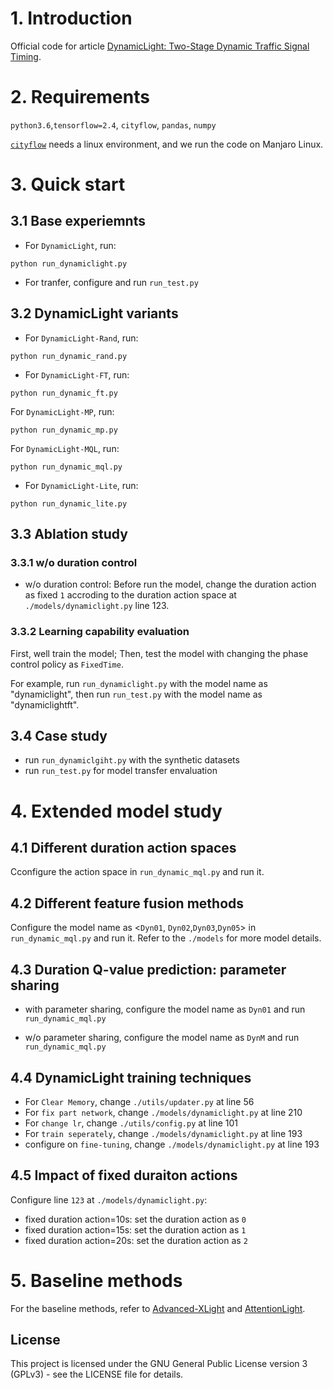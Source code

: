 # 1. Introduction

Official code for article [DynamicLight: Two-Stage Dynamic Traffic Signal Timing](https://arxiv.org/abs/2211.01025).



# 2. Requirements

`python3.6`,`tensorflow=2.4`, `cityflow`, `pandas`, `numpy`

[`cityflow`](https://github.com/cityflow-project/CityFlow.git) needs a linux environment, and we run the code on Manjaro Linux.

# 3. Quick start

## 3.1 Base experiemnts

- For `DynamicLight`, run:
```shell
python run_dynamiclight.py
```
- For tranfer, configure and run `run_test.py`

## 3.2 DynamicLight variants
- For `DynamicLight-Rand`, run:
```shell
python run_dynamic_rand.py
```
- For `DynamicLight-FT`, run:
```shell
python run_dynamic_ft.py
```
For `DynamicLight-MP`, run:
```shell
python run_dynamic_mp.py
```
For `DynamicLight-MQL`, run:
```shell
python run_dynamic_mql.py
```
- For `DynamicLight-Lite`, run:
```shell
python run_dynamic_lite.py
```

## 3.3 Ablation study

### 3.3.1 w/o duration control

- w/o duration control: Before run the model, change the duration action as fixed `1` accroding to the duration action space at `./models/dynamiclight.py` line 123.

### 3.3.2 Learning capability evaluation

First, well train the model;
Then, test the model with changing the phase control policy as `FixedTime`. 

For example, run `run_dynamiclight.py` with the model name as "dynamiclight", then run `run_test.py` with the model name as "dynamiclightft".

## 3.4 Case study
- run `run_dynamiclgiht.py` with the synthetic datasets
- run `run_test.py` for model transfer envaluation

# 4. Extended model study
## 4.1 Different duration action spaces

Cconfigure the action space in `run_dynamic_mql.py` and run it.

## 4.2 Different feature fusion methods
Configure the model name as <`Dyn01`, `Dyn02`,`Dyn03`,`Dyn05`> in `run_dynamic_mql.py` and run it.
Refer to the `./models` for more model details.
## 4.3 Duration Q-value prediction: parameter sharing

- with parameter sharing, configure the model name as `Dyn01` and run `run_dynamic_mql.py`

- w/o parameter sharing, configure the model name as `DynM` and run `run_dynamic_mql.py`

## 4.4 DynamicLight training techniques
- For `Clear Memory`, change `./utils/updater.py` at line 56
- For `fix part network`, change `./models/dynamiclight.py` at line 210
- For `change lr`, change `./utils/config.py` at line 101
- For `train seperately`, change `./models/dynamiclight.py` at line 193
- configure on `fine-tuning`, change `./models/dynamiclight.py` at line 193


## 4.5 Impact of fixed duraiton actions 
Configure line `123` at `./models/dynamiclight.py`:
- fixed duration action=10s: set the duration action as `0`
- fixed duration action=15s: set the duration action as `1`
- fixed duration action=20s: set the duration action as `2`



# 5. Baseline methods

For the baseline methods, refer to [Advanced-XLight](https://github.com/LiangZhang1996/Advanced_XLight.git) and [AttentionLight](https://github.com/LiangZhang1996/AttentionLight.git).

## License

This project is licensed under the GNU General Public License version 3 (GPLv3) - see the LICENSE file for details.
